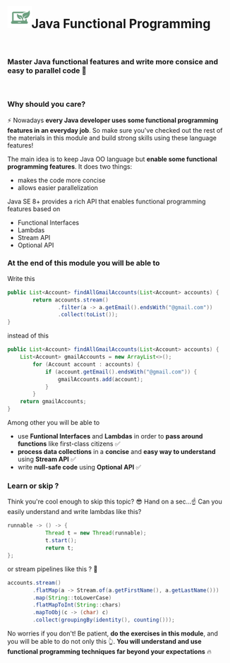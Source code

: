 # <img src="https://raw.githubusercontent.com/bobocode-projects/resources/master/image/logo_transparent_background.png" height=50/>Java Functional Programming 
&nbsp;
### Master Java functional features and write more consice and easy to parallel code 💪
&nbsp;

### Why should you care?
⚡️ Nowadays **every Java developer uses some functional programming features in an everyday job**. So make sure you've 
checked out the rest of the materials in this module and build strong skills using these language features! 

The main idea is to keep Java OO language but **enable some functional programming features**. It does two things:
* makes the code more concise
* allows easier parallelization

Java SE 8+ provides a rich API that enables functional programming features based on
* Functional Interfaces
* Lambdas
* Stream API
* Optional API

### At the end of this module you will be able to
Write this
```java
public List<Account> findAllGmailAccounts(List<Account> accounts) {
        return accounts.stream()
                .filter(a -> a.getEmail().endsWith("@gmail.com"))
                .collect(toList());
}
```
instead of this
```java
public List<Account> findAllGmailAccounts(List<Account> accounts) {
    List<Account> gmailAccounts = new ArrayList<>();
        for (Account account : accounts) {
            if (account.getEmail().endsWith("@gmail.com")) {
                gmailAccounts.add(account);
            }
        }
    return gmailAccounts;
}
```
Among other you will be able to
* use **Funtional Interfaces** and **Lambdas** in order to **pass around functions** like first-class citizens ✅
* **process data collections** in a **concise** and **easy way to understand** using **Stream API** ✅
* write **null-safe code** using **Optional API** ✅

### Learn or skip ? 
Think you're cool enough to skip this topic? 😎 Hand on a sec...☝️ Can you easily understand and write lambdas like this?
```java
runnable -> () -> {
            Thread t = new Thread(runnable);
            t.start();
            return t;
};
```
or stream pipelines like this ? 🧐
```java
accounts.stream()
        .flatMap(a -> Stream.of(a.getFirstName(), a.getLastName()))
        .map(String::toLowerCase)
        .flatMapToInt(String::chars)
        .mapToObj(c -> (char) c)
        .collect(groupingBy(identity(), counting()));
```
No worries if you don't! Be patient, **do the exercises in this module**, and you will be able to do not only this 👆.
**You will understand and use functional programming techniques far beyond your expectations** 🔥
